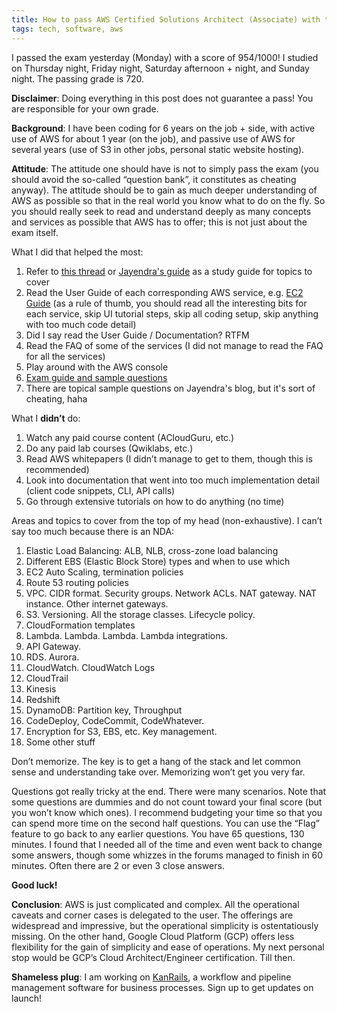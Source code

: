 ```yaml
---
title: How to pass AWS Certified Solutions Architect (Associate) with the least (legitimate) effort
tags: tech, software, aws
---
```


I passed the exam yesterday (Monday) with a score of 954/1000! I studied on Thursday night, Friday night, Saturday afternoon + night, and Sunday night. The passing grade is 720.

**Disclaimer**: Doing everything in this post does not guarantee a pass! You are responsible for your own grade.

**Background**: I have been coding for 6 years on the job + side, with active use of AWS for about 1 year (on the job), and passive use of AWS for several years (use of S3 in other jobs, personal static website hosting).

**Attitude**: The attitude one should have is not to simply pass the exam (you should avoid the so-called “question bank”, it constitutes as cheating anyway). The attitude should be to gain as much deeper understanding of AWS as possible so that in the real world you know what to do on the fly. So you should really seek to read and understand deeply as many concepts and services as possible that AWS has to offer; this is not just about the exam itself.

What I did that helped the most:

1. Refer to [this thread](https://acloud.guru/forums/aws-certified-solutions-architect-associate/discussion/-L7uITWGWEI21g2BXL1_/Exam%20Feedback%20-%20SAA%20February%202018%20Editioen) or [Jayendra's guide](http://jayendrapatil.com/aws-solutions-architect-associate-feb-2018-exam-learning-path/) as a study guide for topics to cover
2. Read the User Guide of each corresponding AWS service, e.g. [EC2 Guide](https://docs.aws.amazon.com/AWSEC2/latest/UserGuide/concepts.html) (as a rule of thumb, you should read all the interesting bits for each service, skip UI tutorial steps, skip all coding setup, skip anything with too much code detail)
3. Did I say read the User Guide / Documentation? RTFM
4. Read the FAQ of some of the services (I did not manage to read the FAQ for all the services)
5. Play around with the AWS console
6. [Exam guide and sample questions](https://aws.amazon.com/certification/certified-solutions-architect-associate/)
7. There are topical sample questions on Jayendra's blog, but it's sort of cheating, haha

What I **didn’t** do:

1. Watch any paid course content (ACloudGuru, etc.)
2. Do any paid lab courses (Qwiklabs, etc.)
3. Read AWS whitepapers (I didn’t manage to get to them, though this is recommended)
4. Look into documentation that went into too much implementation detail (client code snippets, CLI, API calls)
5. Go through extensive tutorials on how to do anything (no time)

Areas and topics to cover from the top of my head (non-exhaustive). I can’t say too much because there is an NDA:

1. Elastic Load Balancing: ALB, NLB, cross-zone load balancing
2. Different EBS (Elastic Block Store) types and when to use which
3. EC2 Auto Scaling, termination policies
4. Route 53 routing policies
5. VPC. CIDR format. Security groups. Network ACLs. NAT gateway. NAT instance. Other internet gateways.
6. S3. Versioning. All the storage classes. Lifecycle policy.
7. CloudFormation templates
8. Lambda. Lambda. Lambda. Lambda integrations.
9. API Gateway.
10. RDS. Aurora.
11. CloudWatch. CloudWatch Logs
12. CloudTrail
13. Kinesis
14. Redshift
15. DynamoDB: Partition key, Throughput
16. CodeDeploy, CodeCommit, CodeWhatever.
17. Encryption for S3, EBS, etc. Key management.
18. Some other stuff

Don’t memorize. The key is to get a hang of the stack and let common sense and understanding take over. Memorizing won’t get you very far.

Questions got really tricky at the end. There were many scenarios. Note that some questions are dummies and do not count toward your final score (but you won’t know which ones). I recommend budgeting your time so that you can spend more time on the second half questions. You can use the “Flag” feature to go back to any earlier questions. You have 65 questions, 130 minutes. I found that I needed all of the time and even went back to change some answers, though some whizzes in the forums managed to finish in 60 minutes. Often there are 2 or even 3 close answers.

**Good luck!**

**Conclusion**: AWS is just complicated and complex. All the operational caveats and corner cases is delegated to the user. The offerings are widespread and impressive, but the operational simplicity is ostentatiously missing. On the other hand, Google Cloud Platform (GCP) offers less flexibility for the gain of simplicity and ease of operations. My next personal stop would be GCP’s Cloud Architect/Engineer certification. Till then.

**Shameless plug**: I am working on [KanRails](kanrails.com), a workflow and pipeline management software for business processes. Sign up to get updates on launch!
